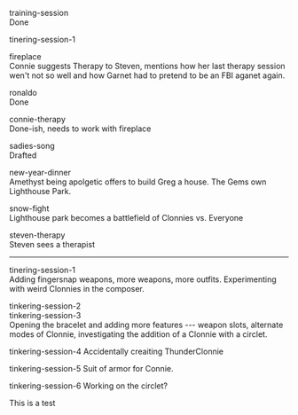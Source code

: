
training-session  
  Done

tinering-session-1  

fireplace  
  Connie suggests Therapy to Steven, mentions how
  her last therapy session wen't not so well and how
  Garnet had to pretend to be an FBI aganet again.

ronaldo  
  Done

connie-therapy  
  Done-ish, needs to work with fireplace

sadies-song  
  Drafted

new-year-dinner  
  Amethyst being apolgetic offers to build Greg a house.
  The Gems own Lighthouse Park.

snow-fight  
  Lighthouse park becomes a battlefield of Clonnies vs. Everyone

steven-therapy  
  Steven sees a therapist

-----

tinering-session-1  
  Adding fingersnap weapons, more weapons, more outfits.
  Experimenting with weird Clonnies in the composer.

tinkering-session-2  
tinkering-session-3  
  Opening the bracelet and adding more features ---
  weapon slots, alternate modes of Clonnie, investigating
  the addition of a Clonnie with a circlet.

tinkering-session-4
  Accidentally creaiting ThunderClonnie

tinkering-session-5
  Suit of armor for Connie.
 
tinkering-session-6
  Working on the circlet?

This is a test
